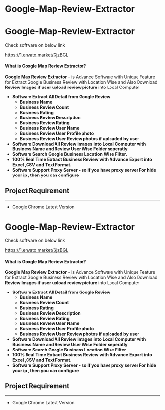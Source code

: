 # Google-Map-Review-Extractor
# Google-Map-Review-Extractor

Check software on below link

https://1.envato.market/GjzBGL

 <h4>What is Google Map Review Extractor?</h4>

 <p>
                <strong>Google Map Review Extractor</strong> - is Advance Software with Unique Feature for Extract Google Business Review with Location Wise 
				and Also Download <strong>Review Images if user upload review picture </strong> into Local Computer 
				 <ul><li>
                         <strong>Software Extract All Detail from Google Review</strong>
						 <ul>
						          <li><strong>Business Name</strong></li>
								  <li><strong>Business Review Count</strong></li>
								  <li><strong>Business Rating</strong></li>
						        <li><strong>Business Review Description</strong></li>
						        <li><strong>Business Review Rating</strong></li>
								<li><strong>Business Review User Name</strong></li>
								<li><strong>Business Review User Profile photo</strong> </li>
								<li><strong>Business Review User Review photos if uploaded by user </strong> </li>
						 </ul></li><li>
                        <strong>Software Download All Review images into Local Computer with Business Name and Review User Wise  Folder seperatly</strong>
                    </li><li>
                         <strong>Software Search Google Business Location Wise Filter.</strong>
                    </li><li>
					      <strong>100% Real Time Extract Business Review with Advance Export into Excel ,CSV and Text Format.</strong>
						  </li>
					<li>
					     <strong>Software Support Proxy Server - so if you have proxy server For hide your ip , then you can configure</strong>
						  </li>
                </ul>
            </p>
           <h2>Project Requirement </h2>
                <hr class="notop">
            <ul>
                <li>Google Chrome Latest Version</li>
            </ul>



# Google-Map-Review-Extractor

Check software on below link

https://1.envato.market/GjzBGL

 <h4>What is Google Map Review Extractor?</h4>

 <p>
                <strong>Google Map Review Extractor</strong> - is Advance Software with Unique Feature for Extract Google Business Review with Location Wise 
				and Also Download <strong>Review Images if user upload review picture </strong> into Local Computer 
				 <ul><li>
                         <strong>Software Extract All Detail from Google Review</strong>
						 <ul>
						          <li><strong>Business Name</strong></li>
								  <li><strong>Business Review Count</strong></li>
								  <li><strong>Business Rating</strong></li>
						        <li><strong>Business Review Description</strong></li>
						        <li><strong>Business Review Rating</strong></li>
								<li><strong>Business Review User Name</strong></li>
								<li><strong>Business Review User Profile photo</strong> </li>
								<li><strong>Business Review User Review photos if uploaded by user </strong> </li>
						 </ul></li><li>
                        <strong>Software Download All Review images into Local Computer with Business Name and Review User Wise  Folder seperatly</strong>
                    </li><li>
                         <strong>Software Search Google Business Location Wise Filter.</strong>
                    </li><li>
					      <strong>100% Real Time Extract Business Review with Advance Export into Excel ,CSV and Text Format.</strong>
						  </li>
					<li>
					     <strong>Software Support Proxy Server - so if you have proxy server For hide your ip , then you can configure</strong>
						  </li>
                </ul>
            </p>
           <h2>Project Requirement </h2>
                <hr class="notop">
            <ul>
                <li>Google Chrome Latest Version</li>
            </ul>



